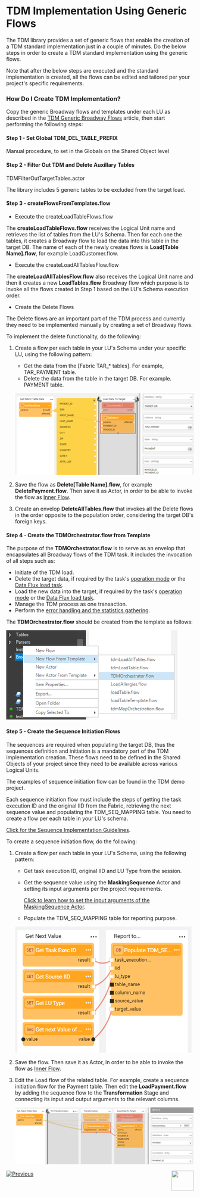 # TDM Implementation Using Generic Flows

The TDM library provides a set of generic flows that enable the creation of a TDM standard implementation just in a couple of minutes.  Do the below steps in order to create a TDM standard implementation using the generic flows.

Note that after the below steps are executed and the standard implementation is created, all the flows can be edited and tailored per your project's specific requirements.

### How Do I Create TDM Implementation?

Copy the generic Broadway flows and templates under each LU as described in the [TDM Generic Broadway Flows](10_tdm_generic_broadway_flows.md) article, then start performing the following steps:



#### Step 1 - Set Global TDM_DEL_TABLE_PREFIX

Manual procedure, to set in the Globals on the Shared Object level 



#### Step 2 - Filter Out TDM and Delete Auxillary  Tables

TDMFilterOutTargetTables.actor

The library includes 5 generic tables to be excluded from the target load.



#### Step 3 - createFlowsFromTemplates.flow

<!--run one new flow - createFlowsFromTemplates that includes the creation of load and delete flows. This is in Shared, not in TDM_LIBRARY LU -->

* Execute the createLoadTableFlows.flow

The **createLoadTableFlows.flow** receives the Logical Unit name and retrieves the list of tables from the LU's Schema. Then for each one the tables, it creates a Broadway flow to load the data into this table in the target DB. The name of each of the newly creates flows is **Load[Table Name].flow**, for example LoadCustomer.flow.

<!--check with Taha - regarding trnFilterOutTable ... -->

* Execute the createLoadAllTablesFlow.flow

The **createLoadAllTablesFlow.flow** also receives the Logical Unit name and then it creates a new **LoadTables.flow** Broadway flow which purpose is to invoke all the flows created in Step 1 based on the LU's Schema execution order.

* Create the Delete Flows

<!---->

The Delete flows are an important part of the TDM process and currently they need to be implemented manually by creating a set of Broadway flows. 

To implement the delete functionality, do the following:

1. Create a flow per each table in your LU's Schema under your specific LU, using the following pattern:

   * Get the data from the [Fabric TAR_* tables]. For example, TAR_PAYMENT table.
   * Delete the data from the table in the target DB. For example. PAYMENT table.

   ![image](images/11_tdm_impl_01.PNG)

2. Save the flow as **Delete[Table Name].flow**, for example **DeletePayment.flow**. Then save it as Actor, in order to be able to invoke the flow as [Inner Flow](/articles/19_Broadway/22_broadway_flow_inner_flows.md#save-as-actor).

3. Create an envelop **DeleteAllTables.flow** that invokes all the Delete flows in the order opposite to the population order, considering the target DB's foreign keys. 


#### Step 4 - Create the TDMOrchestrator.flow from Template

The purpose of the **TDMOrchestrator.flow** is to serve as an envelop that encapsulates all Broadway flows of the TDM task. It includes the invocation of all steps such as:

* Initiate of the TDM load.
* Delete the target data, if required by the task's [operation mode](/articles/TDM/tdm_gui/19_load_task_request_parameters_regular_mode.md#operation-mode) or the [Data Flux load task](/articles/TDM/tdm_gui/20_load_task_dataflux_mode.md[).
* Load the new data into the target, if required by the task's [operation mode](/articles/TDM/tdm_gui/19_load_task_request_parameters_regular_mode.md#operation-mode) or the [Data Flux load task](/articles/TDM/tdm_gui/20_load_task_dataflux_mode.md[). 
* Manage the TDM process as one transaction.
* Perform the [error handling and the statistics gathering](12_tdm_error_handling_and_statistics). 

The **TDMOrchestrator.flow** should be created from the template as follows:

![image](images/11_tdm_impl_02.PNG)

#### Step 5 - Create the Sequence Initiation Flows

The sequences are required when populating the target DB, thus the sequences definition and initiation is a mandatory part of the TDM implementation creation. These flows need to be defined in the Shared Objects of your project since they need to be available across various Logical Units. 

The examples of sequence initiation flow can be found in the TDM demo project. 

Each sequence initiation flow must include the steps of getting the task execution ID and the original IID from the Fabric, retrieving the next sequence value and populating the TDM_SEQ_MAPPING table. You need to create a flow per each table in your LU's schema. 

[Click for the Sequence Implementation Guidelines](/actors/08_sequence_implementation_guide.md). 

To create a sequence initiation flow, do the following:

1. Create a flow per each table in your LU's Schema, using the following pattern:

   * Get task execution ID, original IID and LU Type from the session.

   * Get the sequence value using the **MaskingSequence** Actor and setting its input arguments per the project requirements.

     [Click to learn how to set the input arguments of the MaskingSequence Actor](/articles/19_Broadway/actors/07_masking_and_sequence_actors.md#how-do-i-set-masking-input-arguments).

   * Populate the TDM_SEQ_MAPPING table for reporting purpose.

   ![image](images/11_tdm_impl_03.PNG)

2. Save the flow. Then save it as Actor, in order to be able to invoke the flow as [Inner Flow](/articles/19_Broadway/22_broadway_flow_inner_flows.md#save-as-actor).

3. Edit the Load flow of the related table. For example, create a sequence initiation flow for the Payment table. Then edit the **LoadPayment.flow** by adding the sequence flow to the **Transformation** Stage and connecting its input and output arguments to the relevant columns.

   ![image](images/11_tdm_impl_04.PNG)



[![Previous](/articles/images/Previous.png)](10_tdm_generic_broadway_flows.md)[<img align="right" width="60" height="54" src="/articles/images/Next.png">](12_tdm_error_handling_and_statistics.md)



